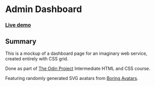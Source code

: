 # Admin Dashboard

### [Live demo](https://s-hens.github.io/admin-dash/)

## Summary

This is a mockup of a dashboard page for an imaginary web service, created entirely with CSS grid.

Done as part of [The Odin Project](https://www.theodinproject.com/) Intermediate HTML and CSS course.

Featuring randomly generated SVG avatars from [Boring Avatars](https://github.com/boringdesigners/boring-avatars/).
